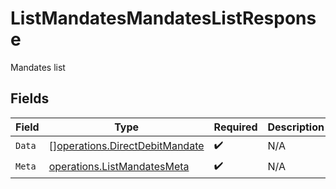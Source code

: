 # ListMandatesMandatesListResponse

Mandates list


## Fields

| Field                                                                                   | Type                                                                                    | Required                                                                                | Description                                                                             |
| --------------------------------------------------------------------------------------- | --------------------------------------------------------------------------------------- | --------------------------------------------------------------------------------------- | --------------------------------------------------------------------------------------- |
| `Data`                                                                                  | [][operations.DirectDebitMandate](../../../pkg/models/operations/directdebitmandate.md) | :heavy_check_mark:                                                                      | N/A                                                                                     |
| `Meta`                                                                                  | [operations.ListMandatesMeta](../../../pkg/models/operations/listmandatesmeta.md)       | :heavy_check_mark:                                                                      | N/A                                                                                     |